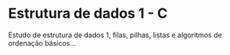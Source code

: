 # Estrutura de dados 1 - C

Estudo de estrutura de dados 1, filas, pilhas, listas e algoritmos de ordenação básicos...
